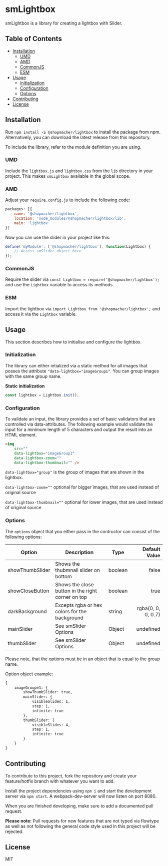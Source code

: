 # smLightbox
smLightbox is a library for creating a lightbox with Slider.

## Table of Contents

* [Installation](#installation)
  * [UMD](#umd)
  * [AMD](#amd)
  * [CommonJS](#commonjs)
  * [ESM](#esm)
* [Usage](#usage)
  * [initialization](#initialization)
  * [Configuration](#configuration)
  * [Options](#options)
* [Contributing](#contributing)
* [License](#license)

## Installation
Run `npm install -S @shopmacher/lightbox` to install the package from npm.
Alternatively, you can download the latest release from this repository.

To include the library, refer to the module definition you are using.

### UMD
Include the `lightbox.js` and `lightbox.css` from the `lib` directory
in your project. This makes `smLightbox` available in the global scope.

### AMD
Adjust your `require.config.js` to include the following code:
```javascript
packages: [{
    name: '@shopmacher/lightbox',
    location: 'node_modules/@shopmacher/lightbox/lib',
    main: 'lightbox'
}]
```

Now you can use the slider in your project like this:
```javascript
define('myModule', ['@shopmacher/lightbox'], function(Lightbox) {
    // Access smSlider object here
});
```

### CommonJS
Require the slider via `const Lightbox = require('@shopmacher/lightbox');` and use
the `Lightbox` variable to access its methods.

### ESM
Import the lightbox via `import Lightbox from '@shopmacher/lightbox';` and access it
via the `Lightbox` variable.

## Usage
This section describes how to initialise and configure the lightbox.

### Initialization
The library can either intialized via a static method for all images that posses the attribute
`"data-lightbox="imageGroup1"`. You can group images with the same group name.

**Static initialization**
```javascript
const lightbox = Lightbox.init();
```

### Configuration
To validate an input, the library provides a set of basic validators that
are controlled via data-attributes. The following example would validate
the input for a minimum length of 5 characters and output the result into
an HTML element.

```html
<img
    src=""
    data-lightbox="imageGroup1"
    data-lightbox-zoom=""
    data-lightbox-thumbnail="" />

```

`data-lightbox="group"` is the group of images that are shown in the lightbox.

`data-lightbox-zoom=""` optional for bigger images, that are used instead of original source

`data-lightbox-thumbnail=""` optional for lower images, that are used instead of original source


### Options
The `options` object that you either pass in the contructor can consist of the following options:

| Option          | Description                                       | Type     | Default Value      |
| --------------- | ------------------------------------------------- | -------- | ------------------:|
| showThumbSlider | Shows the thubmnail slider on bottom              | boolean  | false              |
| showCloseButton | Shows the close button in the right corner on top | boolean  | true               |
| darkBackground  | Excepts rgba or hex colors for the background     | string   | rgba(0, 0, 0, 0.7) |
| mainSlider      | See smSlider Options                              | Object   | undefined          |
| thumbSlider     | See smSlider Options                              | Object   | undefined          |

Please note, that the options must be in an object that is equal to the group name.

Option object example:
```html
{
    imageGroupe1: {
        showThumbSlider: true,
        mainSlider: {
            visibleSlides: 1,
            step: 1,
            infinite: true
        },
        thumbSlider: {
            visibleSlides: 4,
            step: 1,
            infinite: true
        }
    }
}
```

## Contributing
To contribute to this project, fork the repository and create
your feature/hotfix branch with whatever you want to add.

Install the project dependencies using `npm i` and start the
development server via `npm start`. A webpack-dev-server will now
listen on port 8080.

When you are finished developing, make sure to add a documented pull
request.

**Please note:** Pull requests for new features that are not typed via
flowtype as well as not following the general code style used in this
project will be rejected.

## License
MIT